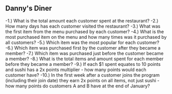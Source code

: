 ## Danny's Diner

-1.) What is the total amount each customer spent at the restaurant? 
-2.) How many days has each customer visited the restaurant?
-3.) What was the first item from the menu purchased by each customer?
-4.) What is the most purchased item on the menu and how many times was it purchased by all customers?
-5.) Which item was the most popular for each customer?
-6.) Which item was purchased first by the customer after they became a member?
-7.) Which item was purchased just before the customer became a member?
-8.) What is the total items and amount spent for each member before they became a member?
-9.) If each $1 spent equates to 10 points and sushi has a 2x points multiplier - how many points would each customer have?
-10.) In the first week after a customer joins the program (including their join date) they earn 2x points on all items, 
not just sushi - how many points do customers A and B have at the end of January?



